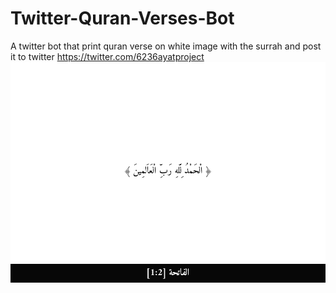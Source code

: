 # Twitter-Quran-Verses-Bot
A twitter bot that print quran verse on white image with the surrah and post it to twitter
https://twitter.com/6236ayatproject
![Preview](https://raw.githubusercontent.com/SaidRH/Twitter-Quran-Verses-Bot/master/Output.png)

